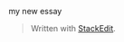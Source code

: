 my new essay

> Written with [StackEdit](https://stackedit.io/).
<!--stackedit_data:
eyJoaXN0b3J5IjpbNDA3NDI2NDQ1XX0=
-->